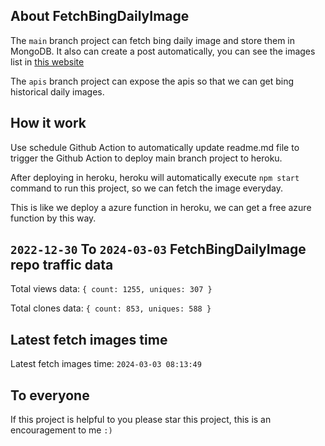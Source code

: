 ## About FetchBingDailyImage

The `main` branch project can fetch bing daily image and store them in MongoDB.
It also can create a post automatically, you can see the images list in [this website](https://oursalbum.netlify.app)

The `apis` branch project can expose the apis so that we can get bing historical daily images.

## How it work

Use schedule Github Action to automatically update readme.md file to trigger the Github Action to deploy main branch project to heroku.

After deploying in heroku, heroku will automatically execute `npm start` command to run this project, so we can fetch the image everyday.

This is like we deploy a azure function in heroku, we can get a free azure function by this way.

## `2022-12-30` To `2024-03-03` FetchBingDailyImage repo traffic data

Total views data: `{ count: 1255, uniques: 307 }`

Total clones data: `{ count: 853, uniques: 588 }`

## Latest fetch images time

Latest fetch images time: `2024-03-03 08:13:49`

## To everyone

If this project is helpful to you please star this project, this is an encouragement to me `:)`



